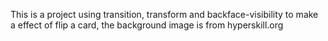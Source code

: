 This is a project using transition, transform and backface-visibility to make a effect of flip a card, the background image is from hyperskill.org
